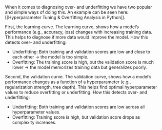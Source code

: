 When it comes to diagnosing over- and underfitting we have two popular and simple ways of doing this. An example can be seen here: [[Hyperparameter Tuning & Overfitting Analysis in Python]].

First, the learning curve. The learning curve, shows how a model’s performance (e.g., accuracy, loss) changes with increasing training data. This helps to diagnose if more data would improve the model. How this detects over- and underfitting:
- Underfitting: Both training and validation scores are low and close to each other → the model is too simple.
- Overfitting: The training score is high, but the validation score is much lower → the model memorizes training data but generalizes poorly.

Second, the validation curve. The validation curve, shows how a model’s performance changes as a function of a hyperparameter (e.g., regularization strength, tree depth). This helps find optimal hyperparameter values to reduce overfitting or underfitting. How this detects over- and underfitting: 
- Underfitting: Both training and validation scores are low across all hyperparameter values.
- Overfitting: Training score is high, but validation score drops as complexity increases.